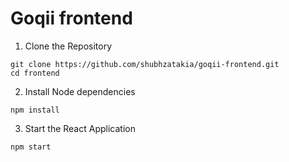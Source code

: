 # Goqii frontend

1. Clone the Repository
 ```
 git clone https://github.com/shubhzatakia/goqii-frontend.git
 cd frontend
 ```

2. Install Node dependencies
  ```
  npm install
  ```

3. Start the React Application
  ```
  npm start
  ```
